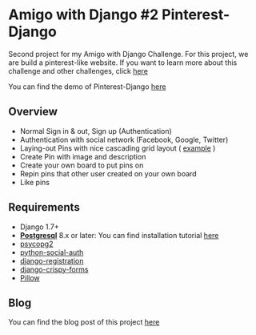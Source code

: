 # Amigo with Django #2 Pinterest-Django
  Second project for my Amigo with Django Challenge. 
  For this project, we are build a pinterest-like website.
  If you want to learn more about this challenge and other challenges, click [here](http://codershack.us/blog/article/amigo-with-django-challenge/)
  
  You can find the demo of Pinterest-Django [here]()
  
## Overview
 - Normal Sign in & out, Sign up (Authentication)
 - Authentication with social network (Facebook, Google, Twitter)
 - Laying-out Pins with nice cascading grid layout ( [example](https://www.pinterest.com/) )
 - Create Pin with image and description
 - Create your own board to put pins on
 - Repin pins that other user created on your own board
 - Like pins
 
## Requirements
- Django 1.7+
- [**Postgresql**](http://postgresapp.com/) 8.x or later: You can find installation tutorial [here](http://djangogirls.gitbooks.io/django-girls-tutorial-extensions/content/optional_postgresql_installation/README.html)
- [psycopg2](http://initd.org/psycopg/)
- [python-social-auth](https://github.com/omab/python-social-auth)
- [django-registration](https://github.com/macropin/django-registration)
- [django-crispy-forms](http://django-crispy-forms.readthedocs.org/en/latest/)
- [Pillow](https://pillow.readthedocs.org/)

## Blog
You can find the blog post of this project [here]()
